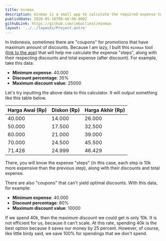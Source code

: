 ```yaml
---
title: minmax
description: minmax is a small app to calculate the required expense to get the maximum discount.
publishDate: 2020-05-10T08:46:00.000Z
githubLink: https://github.com/imballinst/minmax
layout: '../../layouts/Project.astro'
---
```


In Indonesia, sometimes there are "coupons" for promotions that have maximum amount of discounts. Because I am lazy, I built this `minmax` tool ([link to the app](https://minmax.imballinst.dev/)) that will help me calculate the expense "steps", along with their respecting discounts and total expense (after discount). For example, take this data:

- **Minimum expense**: 40.000
- **Discount percentage**: 35%
- **Maximum discount value**: 25000

Let's try inputting the above data to this calculator. It will output something like this table below.

| Harga Awal (Rp) | Diskon (Rp) | Harga Akhir (Rp) |
| --------------- | ----------- | ---------------- |
| 40.000          | 14.000      | 26.000           |
| 50.000          | 17.500      | 32.500           |
| 60.000          | 21.000      | 39.000           |
| 70.000          | 24.500      | 45.500           |
| 71.428          | 24.999      | 46.429           |

There, you will know the expense "steps" (in this case, each step is 10k more expensive than the previous step), along with their discounts and total expense.

There are also "coupons" that can't yield optimal discounts. With this data, for example:

- **Minimum expense**: 40.000
- **Discount percentage**: 80%
- **Maximum discount value**: 10000

If we spend 40k, then the maximum discount we could get is only 10k. It is not efficient for us, because it can't scale. At this rate, spending 40k is the best option because it saves our money by 25 percent. However, of course, like little birdy said, we save 100% for spendings that we don't spend.
